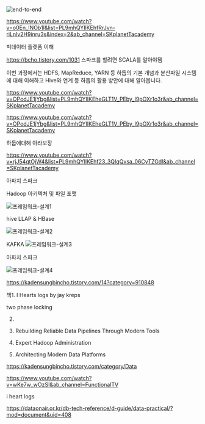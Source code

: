 ![end-to-end](https://user-images.githubusercontent.com/75001605/167024557-8a62da0c-5170-4df8-a98f-4d5bf8544665.png)


https://www.youtube.com/watch?v=o0En_INOb1I&list=PL9mhQYIlKEhfRrJvn-riLnlv2H9inru3s&index=2&ab_channel=SKplanetTacademy

빅데이터 플랫폼 이해


https://bcho.tistory.com/1031
스파크를 할려면 SCALA를 알아야됌

이번 과정에서는 HDFS, MapReduce, YARN 등 하둡의 기본 개념과 분산파일 시스템에 대해 이해하고 Hive와 연계 등 하둡의 활용 방안에 대해 알아봅니다.  


https://www.youtube.com/watch?v=OPodJE1jYbg&list=PL9mhQYIlKEheGLT1V_PEby_I9pOXr1o3r&ab_channel=SKplanetTacademy

https://www.youtube.com/watch?v=OPodJE1jYbg&list=PL9mhQYIlKEheGLT1V_PEby_I9pOXr1o3r&ab_channel=SKplanetTacademy

하둡에대해 아라보장


https://www.youtube.com/watch?v=rjJ54qtOjW4&list=PL9mhQYIlKEhf23_3QIqQvsa_06CyTZGdl&ab_channel=SKplanetTacademy

아파치 스파크


Hadoop 아키텍처 및 파일 포맷

![프레임워크-설계1](https://user-images.githubusercontent.com/75001605/167024646-800c612c-3d34-4e24-9594-4cbc6607d872.png)

hive LLAP & HBase

![프레임워크-설계2](https://user-images.githubusercontent.com/75001605/167024708-36a3821f-3877-41ff-af84-0aa31de1fb54.png)


KAFKA
![프레임워크-설계3](https://user-images.githubusercontent.com/75001605/167024754-90963383-1d4e-4037-b4be-7fd1c146f693.png)

아파치 스파크

![프레임워크-설계4](https://user-images.githubusercontent.com/75001605/167024791-5ea64819-5f3b-4c8c-947a-fb54b1feec88.png)


https://kadensungbincho.tistory.com/14?category=910848


책1. I Hearts logs by jay kreps

two phase locking

2.

3. Rebuilding Reliable Data Pipelines Through Modern Tools


4. Expert Hadoop Administration

5. Architecting Modern Data Platforms

https://kadensungbincho.tistory.com/category/Data

https://www.youtube.com/watch?v=wKe7w_wOzSI&ab_channel=FunctionalTV

i heart logs



https://dataonair.or.kr/db-tech-reference/d-guide/data-practical/?mod=document&uid=408
